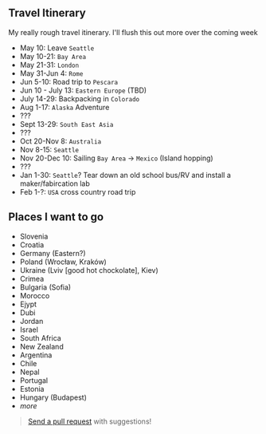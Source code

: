 ## Travel Itinerary
My really rough travel itinerary. I'll flush this out more over the coming week

- May 10: Leave `Seattle`
- May 10-21: `Bay Area`
- May 21-31: `London`
- May 31-Jun 4: `Rome`
- Jun 5-10: Road trip to `Pescara`
- Jun 10 - July 13: `Eastern Europe` (TBD)
- July 14-29: Backpacking in `Colorado`
- Aug 1-17: `Alaska` Adventure
- ???
- Sept 13-29: `South East Asia`
- ???
- Oct 20-Nov 8: `Australia`
- Nov 8-15: `Seattle`
- Nov 20-Dec 10: Sailing `Bay Area` -> `Mexico` (Island hopping)
- ???
- Jan 1-30: `Seattle`? Tear down an old school bus/RV and install a maker/fabircation lab
- Feb 1-?: `USA` cross country road trip

## Places I want to go

- Slovenia
- Croatia
- Germany (Eastern?)
- Poland (Wrocław, Kraków)
- Ukraine (Lviv [good hot chockolate], Kiev)
- Crimea
- Bulgaria (Sofia)
- Morocco
- Ejypt
- Dubi
- Jordan
- Israel
- South Africa
- New Zealand
- Argentina
- Chile
- Nepal
- Portugal
- Estonia
- Hungary (Budapest)
- *more*


> [Send a pull request](https://github.com/evancohen/evancohen-io/edit/master/README.md) with suggestions!
